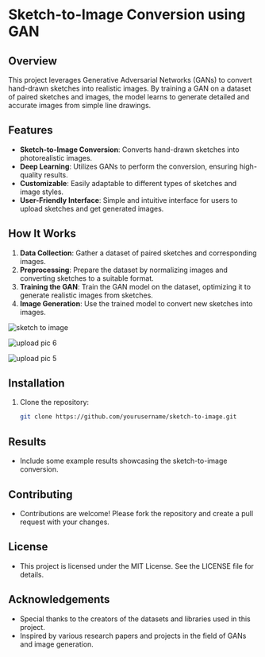 # Sketch-to-Image Conversion using GAN

## Overview

This project leverages Generative Adversarial Networks (GANs) to convert hand-drawn sketches into realistic images. By training a GAN on a dataset of paired sketches and images, the model learns to generate detailed and accurate images from simple line drawings.

## Features

- **Sketch-to-Image Conversion**: Converts hand-drawn sketches into photorealistic images.
- **Deep Learning**: Utilizes GANs to perform the conversion, ensuring high-quality results.
- **Customizable**: Easily adaptable to different types of sketches and image styles.
- **User-Friendly Interface**: Simple and intuitive interface for users to upload sketches and get generated images.

## How It Works

1. **Data Collection**: Gather a dataset of paired sketches and corresponding images.
2. **Preprocessing**: Prepare the dataset by normalizing images and converting sketches to a suitable format.
3. **Training the GAN**: Train the GAN model on the dataset, optimizing it to generate realistic images from sketches.
4. **Image Generation**: Use the trained model to convert new sketches into images.

![sketch to image](https://github.com/user-attachments/assets/f4ae8aad-9195-47c8-96c2-329a9edbdcfd)

![upload pic 6](https://github.com/user-attachments/assets/045c8784-7bbf-46de-bb25-af3de636434f)

![upload pic 5](https://github.com/user-attachments/assets/1b76545a-1532-433e-bdee-e5a4ad75eb8b)


## Installation

1. Clone the repository:
   ```sh
   git clone https://github.com/yourusername/sketch-to-image.git


## Results
- Include some example results showcasing the sketch-to-image conversion.

## Contributing
- Contributions are welcome! Please fork the repository and create a pull request with your changes.

## License
- This project is licensed under the MIT License. See the LICENSE file for details.

## Acknowledgements
- Special thanks to the creators of the datasets and libraries used in this project.
- Inspired by various research papers and projects in the field of GANs and image generation.


